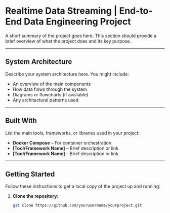 # Realtime Data Streaming | End-to-End Data Engineering Project

A short summary of the project goes here. This section should provide a brief overview of what the project does and its key purpose.

---

## System Architecture

Describe your system architecture here. You might include:
- An overview of the main components
- How data flows through the system
- Diagrams or flowcharts (if available)
- Any architectural patterns used

---

## Built With

List the main tools, frameworks, or libraries used in your project:
- **Docker Compose** – For container orchestration
- **[Tool/Framework Name]** – Brief description or link
- **[Tool/Framework Name]** – Brief description or link

---

## Getting Started

Follow these instructions to get a local copy of the project up and running:

1. **Clone the repository:**
   ```bash
   git clone https://github.com/yourusername/yourproject.git

